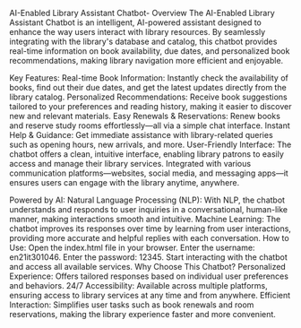 AI-Enabled Library Assistant Chatbot-
Overview
The AI-Enabled Library Assistant Chatbot is an intelligent, AI-powered assistant designed to enhance the way users interact with library resources. By seamlessly integrating with the library's database and catalog, this chatbot provides real-time information on book availability, due dates, and personalized book recommendations, making library navigation more efficient and enjoyable.

Key Features:
Real-time Book Information: Instantly check the availability of books, find out their due dates, and get the latest updates directly from the library catalog.
Personalized Recommendations: Receive book suggestions tailored to your preferences and reading history, making it easier to discover new and relevant materials.
Easy Renewals & Reservations: Renew books and reserve study rooms effortlessly—all via a simple chat interface.
Instant Help & Guidance: Get immediate assistance with library-related queries such as opening hours, new arrivals, and more.
User-Friendly Interface:
The chatbot offers a clean, intuitive interface, enabling library patrons to easily access and manage their library services. Integrated with various communication platforms—websites, social media, and messaging apps—it ensures users can engage with the library anytime, anywhere.

Powered by AI:
Natural Language Processing (NLP): With NLP, the chatbot understands and responds to user inquiries in a conversational, human-like manner, making interactions smooth and intuitive.
Machine Learning: The chatbot improves its responses over time by learning from user interactions, providing more accurate and helpful replies with each conversation.
How to Use:
Open the index.html file in your browser.
Enter the username: en21it301046.
Enter the password: 12345.
Start interacting with the chatbot and access all available services.
Why Choose This Chatbot?
Personalized Experience: Offers tailored responses based on individual user preferences and behaviors.
24/7 Accessibility: Available across multiple platforms, ensuring access to library services at any time and from anywhere.
Efficient Interaction: Simplifies user tasks such as book renewals and room reservations, making the library experience faster and more convenient.
